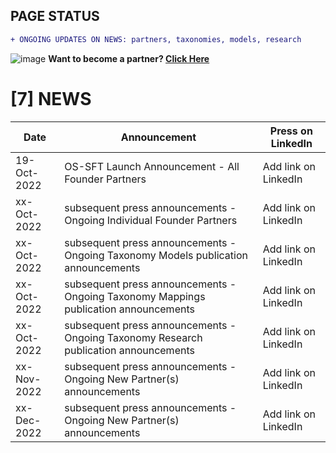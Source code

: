 ## **PAGE STATUS**
```diff 
+ ONGOING UPDATES ON NEWS: partners, taxonomies, models, research 
```

![image](https://user-images.githubusercontent.com/112073913/188821900-0c411acf-fbdd-4163-adc9-3ba4e2be78df.png)
**Want to become a partner? [Click Here](https://github.com/FD-SustainableFinance/l6l-PARTNERS)**

# [7] NEWS

| Date  | Announcement | Press on LinkedIn |
| ------------- | ------------- | -------------- |
| 19-Oct-2022  | OS-SFT Launch Announcement - All Founder Partners | Add link on LinkedIn |
| xx-Oct-2022  | subsequent press announcements - Ongoing Individual Founder Partners | Add link on LinkedIn |
| xx-Oct-2022  | subsequent press announcements - Ongoing Taxonomy Models publication announcements | Add link on LinkedIn |
| xx-Oct-2022  | subsequent press announcements - Ongoing Taxonomy Mappings publication announcements | Add link on LinkedIn |
| xx-Oct-2022  | subsequent press announcements - Ongoing Taxonomy Research publication announcements | Add link on LinkedIn |
| xx-Nov-2022  | subsequent press announcements - Ongoing New Partner(s) announcements | Add link on LinkedIn |
| xx-Dec-2022  | subsequent press announcements - Ongoing New Partner(s) announcements | Add link on LinkedIn |
